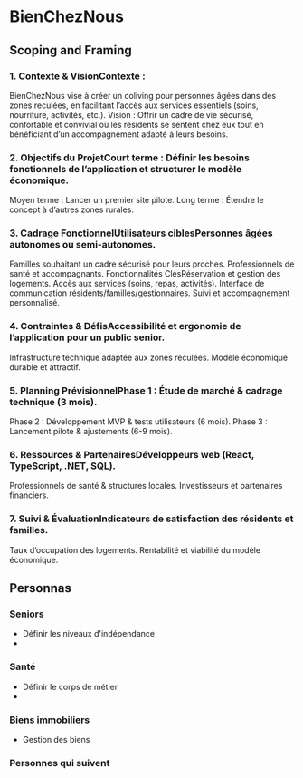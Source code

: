 # BienChezNous

## Scoping and Framing

### 1. Contexte & VisionContexte :
BienChezNous vise à créer un coliving pour personnes âgées dans des zones reculées, en facilitant l’accès aux services essentiels (soins, nourriture, activités, etc.).
Vision :
Offrir un cadre de vie sécurisé, confortable et convivial où les résidents se sentent chez eux tout en bénéficiant d’un accompagnement adapté à leurs besoins.
### 2. Objectifs du ProjetCourt terme : Définir les besoins fonctionnels de l’application et structurer le modèle économique.
Moyen terme : Lancer un premier site pilote.
Long terme : Étendre le concept à d’autres zones rurales.
### 3. Cadrage FonctionnelUtilisateurs ciblesPersonnes âgées autonomes ou semi-autonomes.
Familles souhaitant un cadre sécurisé pour leurs proches.
Professionnels de santé et accompagnants.
Fonctionnalités ClésRéservation et gestion des logements.
Accès aux services (soins, repas, activités).
Interface de communication résidents/familles/gestionnaires.
Suivi et accompagnement personnalisé.
### 4. Contraintes & DéfisAccessibilité et ergonomie de l’application pour un public senior.
Infrastructure technique adaptée aux zones reculées.
Modèle économique durable et attractif.
### 5. Planning PrévisionnelPhase 1 : Étude de marché & cadrage technique (3 mois).
Phase 2 : Développement MVP & tests utilisateurs (6 mois).
Phase 3 : Lancement pilote & ajustements (6-9 mois).
### 6. Ressources & PartenairesDéveloppeurs web (React, TypeScript, .NET, SQL).
Professionnels de santé & structures locales.
Investisseurs et partenaires financiers.
### 7. Suivi & ÉvaluationIndicateurs de satisfaction des résidents et familles.
Taux d’occupation des logements.
Rentabilité et viabilité du modèle économique.


## Personnas

### Seniors
- Définir les niveaux d'indépendance
- 
### Santé
- Définir le corps de métier
- 
### Biens immobiliers
- Gestion des biens

### Personnes qui suivent
















